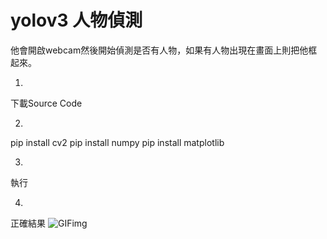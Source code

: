 # yolov3 人物偵測
他會開啟webcam然後開始偵測是否有人物，如果有人物出現在畫面上則把他框起來。


1.
下載Source Code

2.
pip install cv2
pip install numpy
pip install matplotlib

3.
執行

4.
正確結果
![GIFimg](20220120.GIF)
